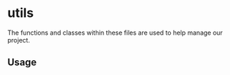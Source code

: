 utils
======
The functions and classes within these files are used to help manage our project.

Usage
-------